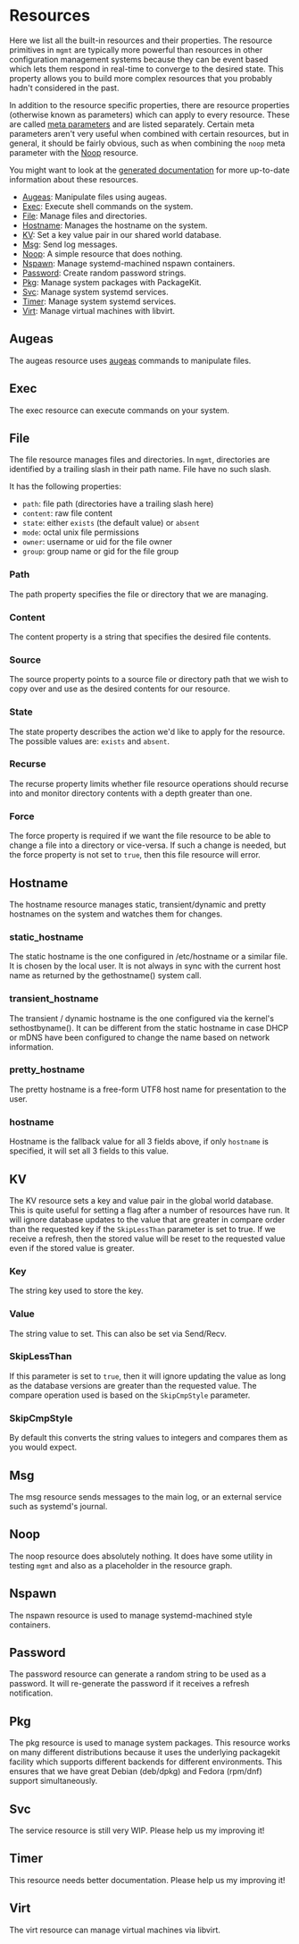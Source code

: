 # Resources

Here we list all the built-in resources and their properties. The resource
primitives in `mgmt` are typically more powerful than resources in other
configuration management systems because they can be event based which lets them
respond in real-time to converge to the desired state. This property allows you
to build more complex resources that you probably hadn't considered in the past.

In addition to the resource specific properties, there are resource properties
(otherwise known as parameters) which can apply to every resource. These are
called [meta parameters](documentation.md#meta-parameters) and are listed
separately. Certain meta parameters aren't very useful when combined with
certain resources, but in general, it should be fairly obvious, such as when
combining the `noop` meta parameter with the [Noop](#Noop) resource.

You might want to look at the [generated documentation](https://godoc.org/github.com/purpleidea/mgmt/resources)
for more up-to-date information about these resources.

* [Augeas](#Augeas): Manipulate files using augeas.
* [Exec](#Exec): Execute shell commands on the system.
* [File](#File): Manage files and directories.
* [Hostname](#Hostname): Manages the hostname on the system.
* [KV](#KV): Set a key value pair in our shared world database.
* [Msg](#Msg): Send log messages.
* [Noop](#Noop): A simple resource that does nothing.
* [Nspawn](#Nspawn): Manage systemd-machined nspawn containers.
* [Password](#Password): Create random password strings.
* [Pkg](#Pkg):  Manage system packages with PackageKit.
* [Svc](#Svc): Manage system systemd services.
* [Timer](#Timer): Manage system systemd services.
* [Virt](#Virt): Manage virtual machines with libvirt.

## Augeas

The augeas resource uses [augeas](http://augeas.net/) commands to manipulate
files.

## Exec

The exec resource can execute commands on your system.

## File

The file resource manages files and directories. In `mgmt`, directories are
identified by a trailing slash in their path name. File have no such slash.

It has the following properties:

* `path`: file path (directories have a trailing slash here)
* `content`: raw file content
* `state`: either `exists` (the default value) or `absent`
* `mode`: octal unix file permissions
* `owner`: username or uid for the file owner
* `group`: group name or gid for the file group

### Path

The path property specifies the file or directory that we are managing.

### Content

The content property is a string that specifies the desired file contents.

### Source

The source property points to a source file or directory path that we wish to
copy over and use as the desired contents for our resource.

### State

The state property describes the action we'd like to apply for the resource. The
possible values are: `exists` and `absent`.

### Recurse

The recurse property limits whether file resource operations should recurse into
and monitor directory contents with a depth greater than one.

### Force

The force property is required if we want the file resource to be able to change
a file into a directory or vice-versa. If such a change is needed, but the force
property is not set to `true`, then this file resource will error.

## Hostname

The hostname resource manages static, transient/dynamic and pretty hostnames
on the system and watches them for changes.

### static_hostname

The static hostname is the one configured in /etc/hostname or a similar
file.
It is chosen by the local user. It is not always in sync with the current
host name as returned by the gethostname() system call.

### transient_hostname

The transient / dynamic hostname is the one configured via the kernel's
sethostbyname().
It can be different from the static hostname in case DHCP or mDNS have been
configured to change the name based on network information.

### pretty_hostname

The pretty hostname is a free-form UTF8 host name for presentation to the user.

### hostname

Hostname is the fallback value for all 3 fields above, if only `hostname` is
specified, it will set all 3 fields to this value.

## KV

The KV resource sets a key and value pair in the global world database. This is
quite useful for setting a flag after a number of resources have run. It will
ignore database updates to the value that are greater in compare order than the
requested key if the `SkipLessThan` parameter is set to true. If we receive a
refresh, then the stored value will be reset to the requested value even if the
stored value is greater.

### Key

The string key used to store the key.

### Value

The string value to set. This can also be set via Send/Recv.

### SkipLessThan

If this parameter is set to `true`, then it will ignore updating the value as
long as the database versions are greater than the requested value. The compare
operation used is based on the `SkipCmpStyle` parameter.

### SkipCmpStyle

By default this converts the string values to integers and compares them as you
would expect.

## Msg

The msg resource sends messages to the main log, or an external service such
as systemd's journal.

## Noop

The noop resource does absolutely nothing. It does have some utility in testing
`mgmt` and also as a placeholder in the resource graph.

## Nspawn

The nspawn resource is used to manage systemd-machined style containers.

## Password

The password resource can generate a random string to be used as a password. It
will re-generate the password if it receives a refresh notification.

## Pkg

The pkg resource is used to manage system packages. This resource works on many
different distributions because it uses the underlying packagekit facility which
supports different backends for different environments. This ensures that we
have great Debian (deb/dpkg) and Fedora (rpm/dnf) support simultaneously.

## Svc

The service resource is still very WIP. Please help us my improving it!

## Timer

This resource needs better documentation. Please help us my improving it!

## Virt

The virt resource can manage virtual machines via libvirt.
